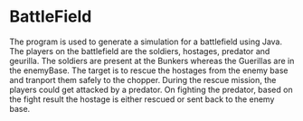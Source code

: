 # BattleField

The program is used to generate a simulation for a battlefield using Java.
The players on the battlefield are the soldiers, hostages, predator and geurilla.
The soldiers are present at the Bunkers whereas the Guerillas are in the enemyBase.
The target is to rescue the hostages from the enemy base and tranport them safely to the chopper.
During the rescue mission, the players could get attacked by a predator. On fighting the predator, based on the fight result the hostage is either rescued or sent back to the enemy base.
